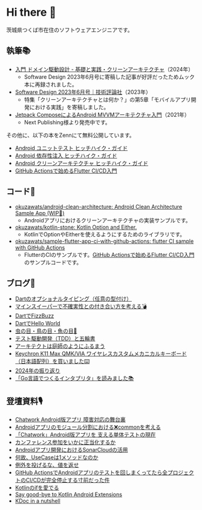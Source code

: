 # Hi there 👋

茨城県つくば市在住のソフトウェアエンジニアです。

## 執筆📚

- [入門 ドメイン駆動設計 - 基礎と実践・クリーンアーキテクチャ](https://gihyo.jp/book/2024/978-4-297-14317-6)（2024年）
  - Software Design 2023年6月号に寄稿した記事が好評だったためムック本に再録されました。
- [Software Design 2023年6月号｜技術評論社](https://gihyo.jp/magazine/SD/archive/2023/202306)（2023年）
  - 特集「クリーンアーキテクチャとは何か？」の第5章「モバイルアプリ開発における実践」を寄稿しました。
- [Jetpack ComposeによるAndroid MVVMアーキテクチャ入門](https://nextpublishing.jp/book/13660.html)（2021年）
  - Next Publishing様より発売中です。

その他に、以下の本をZennにて無料公開しています。

- [Android ユニットテスト ヒッチハイク・ガイド](https://zenn.dev/okuzawats/books/android-unit-testing)
- [Android 依存性注入 ヒッチハイク・ガイド](https://zenn.dev/okuzawats/books/android-dependency-injection)
- [Android クリーンアーキテクチャ ヒッチハイク・ガイド](https://zenn.dev/okuzawats/books/android-clean-architecture)
- [GitHub Actionsで始めるFlutter CI/CD入門](https://zenn.dev/okuzawats/books/say-hello-to-fluter-ci-cd-with-github-actions)

## コード📜

- [okuzawats/android-clean-architecture: Android Clean Architecture Sample App (WIP🤪)](https://github.com/okuzawats/android-clean-architecture)
  - Androidアプリにおけるクリーンアーキテクチャの実装サンプルです。
- [okuzawats/kotlin-stone: Kotlin Option and Either.](https://github.com/okuzawats/kotlin-stone)
  - KotlinでOptionやEitherを使えるようにするためのライブラリです。
- [okuzawats/sample-flutter-app-ci-with-github-actions: flutter CI sample with GitHub Actions](https://github.com/okuzawats/sample-flutter-app-ci-with-github-actions)
  - FlutterのCIのサンプルです。[GitHub Actionsで始めるFlutter CI/CD入門](https://zenn.dev/okuzawats/books/say-hello-to-fluter-ci-cd-with-github-actions)のサンプルコードです。

## ブログ📝

<!-- BLOG-POST-LIST:START -->
- [Dartのオプショナルタイピング（任意の型付け）](https://okuzawats.com/blog/dart-optional-typing/)
- [マインスイーパーで不確実性との付き合い方を考える💣](https://okuzawats.com/blog/minesweeper/)
- [DartでFizzBuzz](https://okuzawats.com/blog/dart-fizzbuzz/)
- [DartでHello World](https://okuzawats.com/blog/dart-hello-world/)
- [虫の目・鳥の目・魚の目👀](https://okuzawats.com/blog/eyes/)
- [テスト駆動開発（TDD）と五輪書](https://okuzawats.com/blog/the-book-of-five-rings/)
- [アーキテクトは庭師のようにふるまう](https://okuzawats.com/blog/architect-and-gardener/)
- [Keychron K11 Max QMK/VIA ワイヤレスカスタムメカニカルキーボード（日本語配列）を買いました⌨️](https://okuzawats.com/blog/keychron-k11-max/)
- [2024年の振り返り](https://okuzawats.com/blog/looking-back-2024/)
- [「Go言語でつくるインタプリタ」を読みました📚](https://okuzawats.com/blog/writing-an-interpreter-in-go/)
<!-- BLOG-POST-LIST:END -->

## 登壇資料🎙️

- [Chatwork Android版アプリ 障害対応の舞台裏](https://www.docswell.com/s/okuzawats/K22EM6-incident-management)
- [Androidアプリのモジュール分割における:x:commonを考える](https://speakerdeck.com/okuzawats/androidapurinomoziyurufen-ge-niokeru-x-commonwokao-eru)
- [「Chatwork」Android版アプリを 支える単体テストの現在](https://speakerdeck.com/okuzawats/chatwork-androidban-apuriwo-zhi-erudan-ti-tesutonoxian-zai)
- [カンファレンス参加をいかに正当化するか](https://speakerdeck.com/okuzawats/kanhuarensucan-jia-woikanizheng-dang-hua-suruka)
- [Androidアプリ開発におけるSonarCloudの活用](https://speakerdeck.com/okuzawats/androidapurikai-fa-niokerusonarcloudnohuo-yong)
- [何故、UseCaseは1メソッドなのか](https://speakerdeck.com/okuzawats/he-gu-usecaseha1mesotudonanoka)
- [例外を投げるな、値を返せ](https://speakerdeck.com/okuzawats/li-wai-wotou-geruna-zhi-wofan-se)
- [GitHub ActionsでAndroidアプリのテストを回しまくってたら全プロジェクトのCI/CDが完全停止する寸前だった件](https://speakerdeck.com/okuzawats/cdgawan-quan-ting-zhi-surucun-qian-datutajian)
- [Kotlinのifを愛でる](https://speakerdeck.com/okuzawats/kotlinnoifwoai-deru)
- [Say good-bye to Kotlin Android Extensions](https://speakerdeck.com/okuzawats/say-good-bye-to-kotlin-android-extensions)
- [KDoc in a nutshell](https://speakerdeck.com/okuzawats/kdoc-in-a-nutshell)

